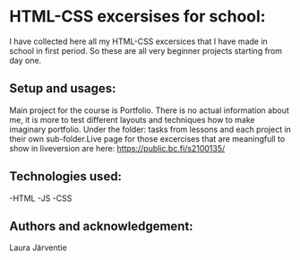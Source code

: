 # HTML-CSS excersises for school:

I have collected here all my HTML-CSS excersices that I have made in school in first period. So these are all very beginner projects starting from day one.

## Setup and usages:

Main project for the course is Portfolio. There is no actual information about me, it is more to test different layouts and techniques how to make imaginary portfolio. Under the folder: tasks from lessons and each project in their own sub-folder.Live page for those excercises that are meaningfull to show in liveversion are here: https://public.bc.fi/s2100135/

## Technologies used:

-HTML
-JS
-CSS

## Authors and acknowledgement:

Laura Järventie
